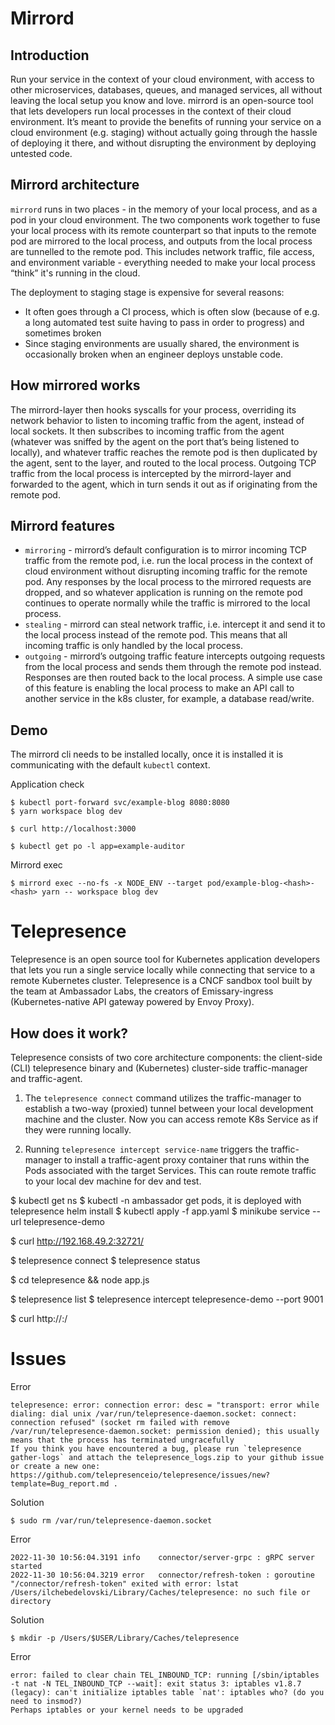 # Mirrord

## Introduction

Run your service in the context of your cloud environment, with access to other microservices, databases, queues, and managed services, all without leaving the local setup you know and love. mirrord is an open-source tool that lets developers run local processes in the context of their cloud environment. It’s meant to provide the benefits of running your service on a cloud environment (e.g. staging) without actually going through the hassle of deploying it there, and without disrupting the environment by deploying untested code.


## Mirrord architecture

`mirrord` runs in two places - in the memory of your local process, and as a pod in your cloud environment. The two components work together to fuse your local process with its remote counterpart so that inputs to the remote pod are mirrored to the local process, and outputs from the local process are tunnelled to the remote pod. This includes network traffic, file access, and environment variable - everything needed to make your local process “think” it's running in the cloud.

The deployment to staging stage is expensive for several reasons:

- It often goes through a CI process, which is often slow (because of e.g. a long automated test suite having to pass in order to progress) and sometimes broken
- Since staging environments are usually shared, the environment is occasionally broken when an engineer deploys unstable code.

## How mirrored works

The mirrord-layer then hooks syscalls for your process, overriding its network behavior to listen to incoming traffic from the agent, instead of local sockets. It then subscribes to incoming traffic from the agent (whatever was sniffed by the agent on the port that’s being listened to locally), and whatever traffic reaches the remote pod is then duplicated by the agent, sent to the layer, and routed to the local process. Outgoing TCP traffic from the local process is intercepted by the mirrord-layer and forwarded to the agent, which in turn sends it out as if originating from the remote pod.


## Mirrord features

- `mirroring` - mirrord’s default configuration is to mirror incoming TCP traffic from the remote pod, i.e. run the local process in the context of cloud environment without disrupting incoming traffic for the remote pod. Any responses by the local process to the mirrored requests are dropped, and so whatever application is running on the remote pod continues to operate normally while the traffic is mirrored to the local process.
- `stealing` - mirrord can steal network traffic, i.e. intercept it and send it to the local process instead of the remote pod. This means that all incoming traffic is only handled by the local process.
- `outgoing` - mirrord’s outgoing traffic feature intercepts outgoing requests from the local process and sends them through the remote pod instead. Responses are then routed back to the local process. A simple use case of this feature is enabling the local process to make an API call to another service in the k8s cluster, for example, a database read/write.

## Demo

The mirrord cli needs to be installed locally, once it is installed it is communicating with the default `kubectl` context.

Application check
```
$ kubectl port-forward svc/example-blog 8080:8080
$ yarn workspace blog dev

$ curl http://localhost:3000

$ kubectl get po -l app=example-auditor
```

Mirrord exec
```
$ mirrord exec --no-fs -x NODE_ENV --target pod/example-blog-<hash>-<hash> yarn -- workspace blog dev
```


# Telepresence

Telepresence is an open source tool for Kubernetes application developers that lets you run a single service locally while connecting that service to a remote Kubernetes cluster. Telepresence is a CNCF sandbox tool built by the team at Ambassador Labs, the creators of Emissary-ingress (Kubernetes-native API gateway powered by Envoy Proxy).

## How does it work?

Telepresence consists of two core architecture components: the client-side (CLI) telepresence binary and (Kubernetes) cluster-side traffic-manager and traffic-agent.

1. The `telepresence connect` command utilizes the traffic-manager to establish a two-way (proxied) tunnel between your local development machine and the cluster. Now you can access remote K8s Service as if they were running locally.

2. Running `telepresence intercept service-name` triggers the traffic-manager to install a traffic-agent proxy container that runs within the Pods associated with the target Services. This can route remote traffic to your local dev machine for dev and test.


$ kubectl get ns
$ kubectl -n ambassador get pods, it is deployed with telepresence helm install
$ kubectl apply -f app.yaml
$ minikube service --url telepresence-demo

$ curl http://192.168.49.2:32721/

$ telepresence connect
$ telepresence status


$ cd telepresence && node app.js

$ telepresence list
$ telepresence intercept telepresence-demo  --port 9001

$ curl http://<ip-address>:<port>/


# Issues

Error
```
telepresence: error: connection error: desc = "transport: error while dialing: dial unix /var/run/telepresence-daemon.socket: connect: connection refused" (socket rm failed with remove /var/run/telepresence-daemon.socket: permission denied); this usually means that the process has terminated ungracefully
If you think you have encountered a bug, please run `telepresence gather-logs` and attach the telepresence_logs.zip to your github issue or create a new one: https://github.com/telepresenceio/telepresence/issues/new?template=Bug_report.md .
```

Solution
```
$ sudo rm /var/run/telepresence-daemon.socket
```

Error
```
2022-11-30 10:56:04.3191 info    connector/server-grpc : gRPC server started
2022-11-30 10:56:04.3219 error   connector/refresh-token : goroutine "/connector/refresh-token" exited with error: lstat /Users/ilchebedelovski/Library/Caches/telepresence: no such file or directory
```

Solution
```
$ mkdir -p /Users/$USER/Library/Caches/telepresence
```

Error
```
error: failed to clear chain TEL_INBOUND_TCP: running [/sbin/iptables -t nat -N TEL_INBOUND_TCP --wait]: exit status 3: iptables v1.8.7 (legacy): can't initialize iptables table `nat': iptables who? (do you need to insmod?)
Perhaps iptables or your kernel needs to be upgraded
```